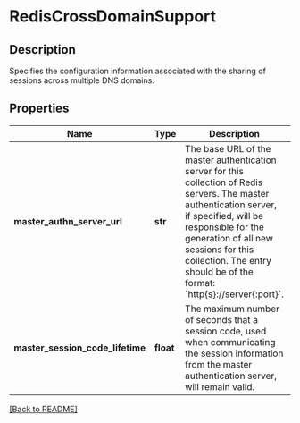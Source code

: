 # RedisCrossDomainSupport

## Description

Specifies the configuration information associated with the sharing of sessions across multiple DNS domains.


## Properties

Name | Type | Description | Notes
------------ | ------------- | ------------- | -------------
**master\_authn\_server\_url** | **str** | The base URL of the master authentication server for this collection of Redis servers.  The master authentication server, if specified, will be responsible for the generation of all new sessions for this collection.  The entry should be of the format: &#x60;http{s}://server{:port}&#x60;.  | [optional] 
**master\_session\_code\_lifetime** | **float** | The maximum number of seconds that a session code, used when communicating the session information from the master authentication server, will remain valid.  | [optional] [default to 30]

[[Back to README]](../README.md)



